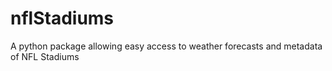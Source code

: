 # nflStadiums
A python package allowing easy access to weather forecasts and metadata of NFL Stadiums
